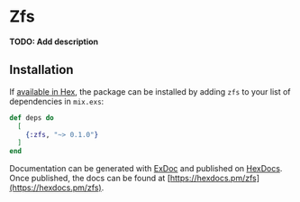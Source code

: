 # Zfs

**TODO: Add description**

## Installation

If [available in Hex](https://hex.pm/docs/publish), the package can be installed
by adding `zfs` to your list of dependencies in `mix.exs`:

```elixir
def deps do
  [
    {:zfs, "~> 0.1.0"}
  ]
end
```

Documentation can be generated with [ExDoc](https://github.com/elixir-lang/ex_doc)
and published on [HexDocs](https://hexdocs.pm). Once published, the docs can
be found at [https://hexdocs.pm/zfs](https://hexdocs.pm/zfs).

